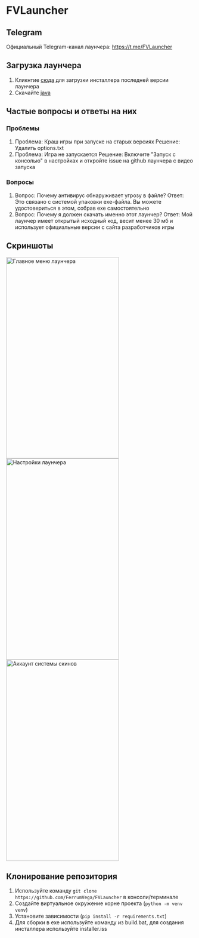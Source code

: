 # FVLauncher

## Telegram

Официальный Telegram-канал лаунчера: <https://t.me/FVLauncher>

## Загрузка лаунчера

1. Кликнтие [сюда](https://github.com/FerrumVega/FVLauncher/releases/latest/download/FVLauncher_Installer.exe) для загрузки инсталлера последней версии лаунчера
2. Скачайте [java](https://adoptium.net/)

## Частые вопросы и ответы на них

### Проблемы

1. Проблема: Краш игры при запуске на старых версиях
Решение: Удалить options.txt
2. Проблема: Игра не запускается
Решение: Включите "Запуск с консолью" в настройках и откройте issue на github лаунчера с видео запуска

### Вопросы

1. Вопрос: Почему антивирус обнаруживает угрозу в файле?
Ответ: Это связано с системой упаковки exe-файла. Вы можете удостовериться в этом, собрав exe самостоятельно
2. Вопрос: Почему я должен скачать именно этот лаунчер?
Ответ: Мой лаунчер имеет открытый исходный код, весит менее 30 мб и использует официальные версии с сайта разработчиков игры

## Скриншоты

<img width="302" height="539" alt="Главное меню лаунчера" src="https://github.com/user-attachments/assets/08882b95-0036-4b79-9267-43ef273eb62d" />
<img width="302" height="539" alt="Настройки лаунчера" src="https://github.com/user-attachments/assets/ebfe3246-1a94-4a8a-bf6b-85c605ab63c1" />
<img width="302" height="539" alt="Аккаунт системы скинов" src="https://github.com/user-attachments/assets/8e3e4f2b-a343-4b43-8b8a-880e95e5787a" />

## Клонирование репозитория

1. Используйте команду `git clone https://github.com/FerrumVega/FVLauncher` в консоли/терминале
2. Создайте виртуальное окружение корне проекта (`python -m venv venv`)
3. Установите зависимости (`pip install -r requirements.txt`)
4. Для сборки в exe используйте команду из build.bat, для создания инсталлера используйте installer.iss
